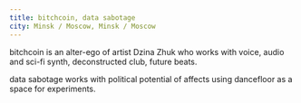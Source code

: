 ```yaml
---
title: bitchcoin, data sabotage
city: Minsk / Moscow, Minsk / Moscow
---
```


bitchcoin is an alter-ego of artist Dzina Zhuk who works with voice, audio and sci-fi synth, deconstructed club, future beats.

data sabotage works with political potential of affects using dancefloor as a space for experiments.

